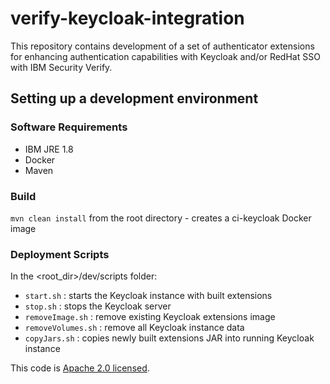 # verify-keycloak-integration

This repository contains development of a set of authenticator extensions for enhancing authentication capabilities with Keycloak and/or RedHat SSO with IBM Security Verify.

## Setting up a development environment
### Software Requirements
* IBM JRE 1.8
* Docker
* Maven

### Build
`mvn clean install` from the root directory - creates a ci-keycloak Docker image

### Deployment Scripts
In the <root_dir>/dev/scripts folder:
* `start.sh` : starts the Keycloak instance with built extensions
* `stop.sh` : stops the Keycloak server
* `removeImage.sh` : remove existing Keycloak extensions image
* `removeVolumes.sh` : remove all Keycloak instance data
* `copyJars.sh` : copies newly built extensions JAR into running Keycloak instance

This code is [Apache 2.0 licensed](./LICENSE).
